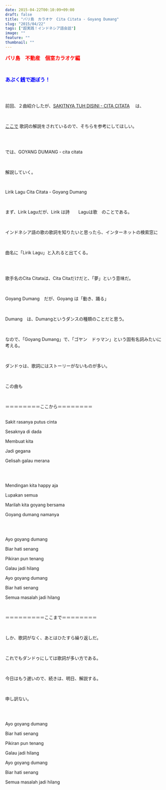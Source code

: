 ```yaml
---
date: 2015-04-22T00:10:09+09:00
draft: false
title: "バリ島　カラオケ　Cita Citata - Goyang Dumang"
slug: "2015/04/22"
tags: ["超実践！インドネシア語会話"]
image: ""
feature: ""
thumbnail: ""
---
```

<p><font color="#ff0000" size="3"><strong>バリ島　不動産　個室カラオケ編</strong></font></p><br/><p><font color="#0000ff" size="3"><strong>あぶく銭で遊ぼう！</strong></font></p><br/><br/><p>前回、２曲紹介したが、<a href="blog-entry-111.html" target="_blank">SAKITNYA TUH DISINI - CITA CITATA</a> 　は、</p><br/><p><a href="watch?v=yLeQAS5xSAg" target="_blank">ここで</a> 歌詞の解説をされているので、そちらを参考にしてほしい。</p><br/><br/><p>では、GOYANG DUMANG - cita citata</p><br/><p>解説していく。</p><br/><p>Lirik Lagu Cita Citata - Goyang Dumang</p><br/><p>まず、Lirik Laguだが、Lirik は詩　　Laguは歌　のことである。</p><br/><p>インドネシア語の歌の歌詞を知りたいと思ったら、インターネットの検索窓に</p><br/><p>曲名に「Lirik Lagu」と入れると出てくる。</p><br/><br/><p>歌手名のCita Citataは、Cita Citaだけだと、「夢」という意味だ。</p><br/><p>Goyang Dumang　だが、Goyang は「動き、踊る」</p><br/><p>Dumang　は、Dumangというダンスの種類のことだと思う。</p><br/><p>なので、「Goyang Dumang」で、「ゴヤン　ドゥマン」という固有名詞みたいに考える。</p><br/><p>ダンドゥは、歌詞にはストーリーがないものが多い。</p><br/><p>この曲も</p><br/><p>＝＝＝＝＝＝＝＝ここから＝＝＝＝＝＝＝＝</p><p><br/>Sakit rasanya putus cinta</p><p>Sesaknya di dada</p><p>Membuat kita</p><p>Jadi gegana</p><p>Gelisah galau merana</p><br/><p><br/>Mendingan kita happy aja</p><p>Lupakan semua</p><p>Marilah kita goyang bersama</p><p>Goyang dumang namanya</p><br/><p><br/>Ayo goyang dumang</p><p>Biar hati senang</p><p>Pikiran pun tenang</p><p>Galau jadi hilang</p><p>Ayo goyang dumang</p><p>Biar hati senang</p><p>Semua masalah jadi hilang</p><br/><p>＝＝＝＝＝＝＝＝＝ここまで＝＝＝＝＝＝＝＝</p><br/><p>しか、歌詞がなく、あとはひたすら繰り返しだ。</p><br/><p>これでもダンドゥにしては歌詞が多い方である。</p><br/><p>今日はもう遅いので、続きは、明日、解説する。</p><br/><p>申し訳ない。</p><br/><p><br/>Ayo goyang dumang</p><p>Biar hati senang</p><p>Pikiran pun tenang</p><p>Galau jadi hilang</p><p>Ayo goyang dumang</p><p>Biar hati senang</p><p>Semua masalah jadi hilang</p><br/><br/><br/><br/><br/>

